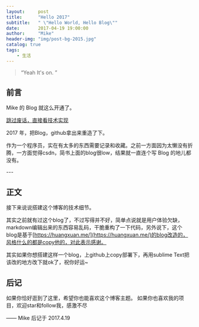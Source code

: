 ```yaml
---
layout:     post
title:      "Hello 2017"
subtitle:   " \"Hello World, Hello Blog\""
date:       2017-04-19 19:00:00
author:     "Mike"
header-img: "img/post-bg-2015.jpg"
catalog: true
tags:
    - 生活
---
```


> “Yeah It's on. ”

## 前言

Mike 的 Blog 就这么开通了。

[跳过废话，直接看技术实现 ](#build) 



2017 年，把Blog，github拿出来重造了下。


作为一个程序员，实在有太多的东西需要记录和收藏。之前一方面因为太懒没有折腾，一方面觉得csdn，简书上面的blog很low，结果就一直连个写 Blog 的地儿都没有。

<p id = "build"></p>
---

## 正文

接下来说说搭建这个博客的技术细节。  

其实之前就有过这个blog了，不过写得并不好，简单点说就是用户体验欠缺，markdown编辑出来的东西容易乱码，干脆重构了一下代码，另外说下，这个blog是基于[https://huangxuan.me/](https://huangxuan.me/)的blog改造的，风格什么的都是copy他的，对此表示感谢。

其实如果你想搭建这样一个blog，上github上copy部署下，再用sublime Text把该改的地方改下就ok了，祝你好运~


## 后记

如果你恰好逛到了这里，希望你也能喜欢这个博客主题。
如果你也喜欢我的项目，欢迎star和follow我，感激不尽

—— Mike 后记于 2017.4.19
